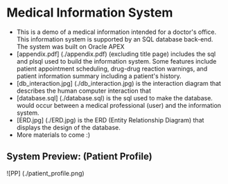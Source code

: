 # Medical Information System

+ This is a demo of a medical information intended for a doctor's office. This information system is supported by an SQL database back-end. The system was built on Oracle APEX
+ [appendix.pdf] (./appendix.pdf) (excluding title page) includes the sql and plsql used to build the information system. Some features include patient appointment scheduling, drug-drug reaction warnings, and patient information summary including a patient's history.
+ [db_interaction.jpg] (./db_interaction.jpg) is the interaction diagram that describes the human computer interaction that
+ [database.sql] (./database.sql) is the sql used to make the database.
 would occur between a medical professional (user) and the information system.
+ [ERD.jpg] (./ERD.jpg) is the ERD (Entity Relationship Diagram) that displays the design of the database.
+ More materials to come :)

## System Preview: (Patient Profile)
![PP] (./patient_profile.png)
